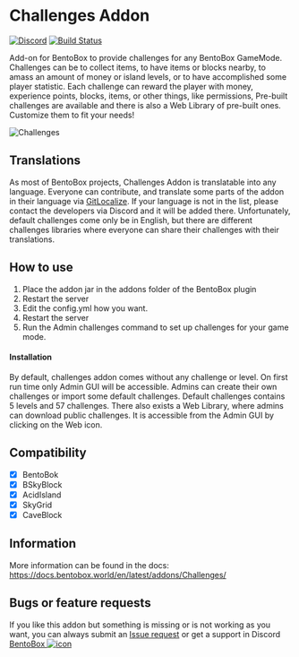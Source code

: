 # Challenges Addon
[![Discord](https://img.shields.io/discord/272499714048524288.svg?logo=discord)](https://discord.bentobox.world)
[![Build Status](https://ci.codemc.org/buildStatus/icon?job=BentoBoxWorld/Challenges)](https://ci.codemc.org/job/BentoBoxWorld/job/Challenges/)

Add-on for BentoBox to provide challenges for any BentoBox GameMode. Challenges can be to collect items, to have items or blocks nearby, to amass an amount of money or island levels, or to have accomplished some player statistic. Each challenge can reward the player with money, experience points, blocks, items, or other things, like permissions, Pre-built challenges are available and there is also a Web Library of pre-built ones. Customize them to fit your needs!

![Challenges](https://github.com/BentoBoxWorld/Challenges/assets/4407265/9b3c5278-3a9d-45f2-9ee1-2c1fc1199a8d)

## Translations

As most of BentoBox projects, Challenges Addon is translatable into any language. Everyone can contribute, and translate some parts of the addon in their language via [GitLocalize](https://gitlocalize.com/repo/2896).
If your language is not in the list, please contact the developers via Discord and it will be added there.
Unfortunately, default challenges come only be in English, but there are different challenges libraries where everyone can share their challenges with their translations.

## How to use

1. Place the addon jar in the addons folder of the BentoBox plugin
2. Restart the server
3. Edit the config.yml how you want.
4. Restart the server
5. Run the Admin challenges command to set up challenges for your game mode.

#### Installation

By default, challenges addon comes without any challenge or level. On first run time only Admin GUI will be accessible. 
Admins can create their own challenges or import some default challenges. Default challenges contains 5 levels and 57 challenges.
There also exists a Web Library, where admins can download public challenges. It is accessible from the Admin GUI by clicking on the Web icon.

## Compatibility

- [x] BentoBok
- [x] BSkyBlock
- [x] AcidIsland
- [x] SkyGrid 
- [x] CaveBlock

## Information

More information can be found in the docs: https://docs.bentobox.world/en/latest/addons/Challenges/

## Bugs or feature requests
If you like this addon but something is missing or is not working as you want, you can always submit an [Issue request](https://github.com/BentoBoxWorld/Challenges/issues) or get a support in Discord [BentoBox ![icon](https://avatars2.githubusercontent.com/u/41555324?s=15&v=4)](https://discord.bentobox.world)

